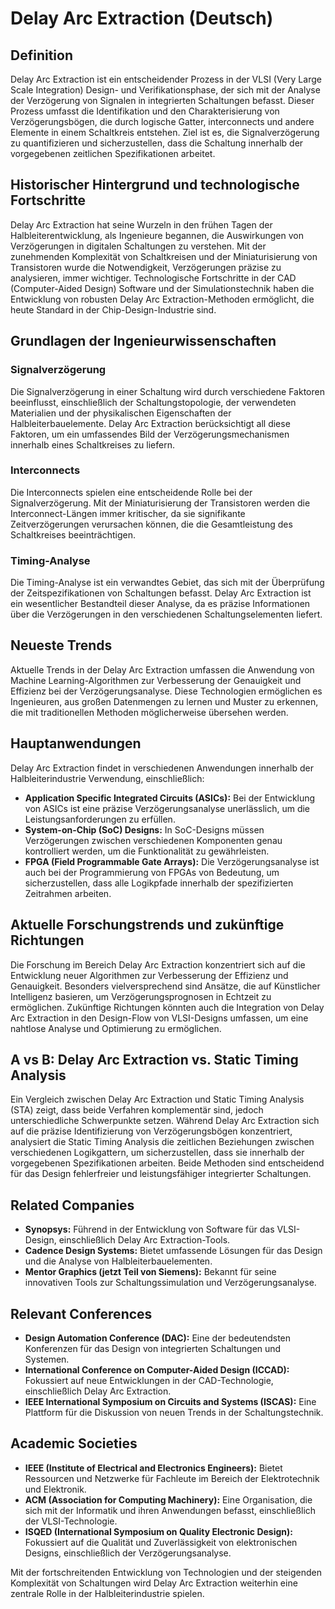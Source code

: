 # Delay Arc Extraction (Deutsch)

## Definition

Delay Arc Extraction ist ein entscheidender Prozess in der VLSI (Very Large Scale Integration) Design- und Verifikationsphase, der sich mit der Analyse der Verzögerung von Signalen in integrierten Schaltungen befasst. Dieser Prozess umfasst die Identifikation und den Charakterisierung von Verzögerungsbögen, die durch logische Gatter, interconnects und andere Elemente in einem Schaltkreis entstehen. Ziel ist es, die Signalverzögerung zu quantifizieren und sicherzustellen, dass die Schaltung innerhalb der vorgegebenen zeitlichen Spezifikationen arbeitet.

## Historischer Hintergrund und technologische Fortschritte

Delay Arc Extraction hat seine Wurzeln in den frühen Tagen der Halbleiterentwicklung, als Ingenieure begannen, die Auswirkungen von Verzögerungen in digitalen Schaltungen zu verstehen. Mit der zunehmenden Komplexität von Schaltkreisen und der Miniaturisierung von Transistoren wurde die Notwendigkeit, Verzögerungen präzise zu analysieren, immer wichtiger. Technologische Fortschritte in der CAD (Computer-Aided Design) Software und der Simulationstechnik haben die Entwicklung von robusten Delay Arc Extraction-Methoden ermöglicht, die heute Standard in der Chip-Design-Industrie sind.

## Grundlagen der Ingenieurwissenschaften

### Signalverzögerung

Die Signalverzögerung in einer Schaltung wird durch verschiedene Faktoren beeinflusst, einschließlich der Schaltungstopologie, der verwendeten Materialien und der physikalischen Eigenschaften der Halbleiterbauelemente. Delay Arc Extraction berücksichtigt all diese Faktoren, um ein umfassendes Bild der Verzögerungsmechanismen innerhalb eines Schaltkreises zu liefern.

### Interconnects

Die Interconnects spielen eine entscheidende Rolle bei der Signalverzögerung. Mit der Miniaturisierung der Transistoren werden die Interconnect-Längen immer kritischer, da sie signifikante Zeitverzögerungen verursachen können, die die Gesamtleistung des Schaltkreises beeinträchtigen.

### Timing-Analyse

Die Timing-Analyse ist ein verwandtes Gebiet, das sich mit der Überprüfung der Zeitspezifikationen von Schaltungen befasst. Delay Arc Extraction ist ein wesentlicher Bestandteil dieser Analyse, da es präzise Informationen über die Verzögerungen in den verschiedenen Schaltungselementen liefert.

## Neueste Trends

Aktuelle Trends in der Delay Arc Extraction umfassen die Anwendung von Machine Learning-Algorithmen zur Verbesserung der Genauigkeit und Effizienz bei der Verzögerungsanalyse. Diese Technologien ermöglichen es Ingenieuren, aus großen Datenmengen zu lernen und Muster zu erkennen, die mit traditionellen Methoden möglicherweise übersehen werden.

## Hauptanwendungen

Delay Arc Extraction findet in verschiedenen Anwendungen innerhalb der Halbleiterindustrie Verwendung, einschließlich:

- **Application Specific Integrated Circuits (ASICs):** Bei der Entwicklung von ASICs ist eine präzise Verzögerungsanalyse unerlässlich, um die Leistungsanforderungen zu erfüllen.
- **System-on-Chip (SoC) Designs:** In SoC-Designs müssen Verzögerungen zwischen verschiedenen Komponenten genau kontrolliert werden, um die Funktionalität zu gewährleisten.
- **FPGA (Field Programmable Gate Arrays):** Die Verzögerungsanalyse ist auch bei der Programmierung von FPGAs von Bedeutung, um sicherzustellen, dass alle Logikpfade innerhalb der spezifizierten Zeitrahmen arbeiten.

## Aktuelle Forschungstrends und zukünftige Richtungen

Die Forschung im Bereich Delay Arc Extraction konzentriert sich auf die Entwicklung neuer Algorithmen zur Verbesserung der Effizienz und Genauigkeit. Besonders vielversprechend sind Ansätze, die auf Künstlicher Intelligenz basieren, um Verzögerungsprognosen in Echtzeit zu ermöglichen. Zukünftige Richtungen könnten auch die Integration von Delay Arc Extraction in den Design-Flow von VLSI-Designs umfassen, um eine nahtlose Analyse und Optimierung zu ermöglichen.

## A vs B: Delay Arc Extraction vs. Static Timing Analysis

Ein Vergleich zwischen Delay Arc Extraction und Static Timing Analysis (STA) zeigt, dass beide Verfahren komplementär sind, jedoch unterschiedliche Schwerpunkte setzen. Während Delay Arc Extraction sich auf die präzise Identifizierung von Verzögerungsbögen konzentriert, analysiert die Static Timing Analysis die zeitlichen Beziehungen zwischen verschiedenen Logikgattern, um sicherzustellen, dass sie innerhalb der vorgegebenen Spezifikationen arbeiten. Beide Methoden sind entscheidend für das Design fehlerfreier und leistungsfähiger integrierter Schaltungen.

## Related Companies

- **Synopsys:** Führend in der Entwicklung von Software für das VLSI-Design, einschließlich Delay Arc Extraction-Tools.
- **Cadence Design Systems:** Bietet umfassende Lösungen für das Design und die Analyse von Halbleiterbauelementen.
- **Mentor Graphics (jetzt Teil von Siemens):** Bekannt für seine innovativen Tools zur Schaltungssimulation und Verzögerungsanalyse.

## Relevant Conferences

- **Design Automation Conference (DAC):** Eine der bedeutendsten Konferenzen für das Design von integrierten Schaltungen und Systemen.
- **International Conference on Computer-Aided Design (ICCAD):** Fokussiert auf neue Entwicklungen in der CAD-Technologie, einschließlich Delay Arc Extraction.
- **IEEE International Symposium on Circuits and Systems (ISCAS):** Eine Plattform für die Diskussion von neuen Trends in der Schaltungstechnik.

## Academic Societies

- **IEEE (Institute of Electrical and Electronics Engineers):** Bietet Ressourcen und Netzwerke für Fachleute im Bereich der Elektrotechnik und Elektronik.
- **ACM (Association for Computing Machinery):** Eine Organisation, die sich mit der Informatik und ihren Anwendungen befasst, einschließlich der VLSI-Technologie.
- **ISQED (International Symposium on Quality Electronic Design):** Fokussiert auf die Qualität und Zuverlässigkeit von elektronischen Designs, einschließlich der Verzögerungsanalyse.

Mit der fortschreitenden Entwicklung von Technologien und der steigenden Komplexität von Schaltungen wird Delay Arc Extraction weiterhin eine zentrale Rolle in der Halbleiterindustrie spielen.